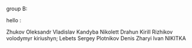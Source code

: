 group B:

hello :

 Zhukov Oleksandr
 Vladislav Kandyba
 Nikolett Drahun
 Kirill Rizhikov
 volodymyr kiriushyn;
 Lebets Sergey
 Plotnikov Denis
 Zharyi Ivan
 NIKITKA
 
